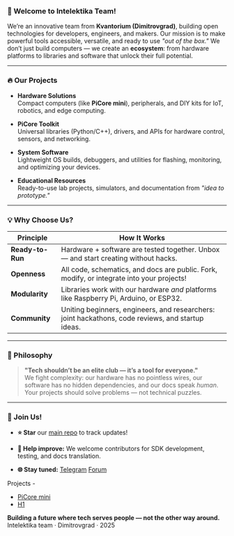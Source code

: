### **🌟 Welcome to Intelektika Team!**

We’re an innovative team from **Kvantorium (Dimitrovgrad)**, building open technologies for developers, engineers, and makers. Our mission is to make powerful tools accessible, versatile, and ready to use _"out of the box."_ We don’t just build computers — we create an **ecosystem**: from hardware platforms to libraries and software that unlock their full potential.

---

### **🔥 Our Projects**

- **Hardware Solutions**  
    Compact computers (like **PiCore mini**), peripherals, and DIY kits for IoT, robotics, and edge computing.
    
- **PiCore Toolkit**  
    Universal libraries (Python/C++), drivers, and APIs for hardware control, sensors, and networking.
    
- **System Software**  
    Lightweight OS builds, debuggers, and utilities for flashing, monitoring, and optimizing your devices.
    
- **Educational Resources**  
    Ready-to-use lab projects, simulators, and documentation from _"idea to prototype."_
    

---

### **💡 Why Choose Us?**

| **Principle**    | **How It Works**                                                                                  |
| ---------------- | ------------------------------------------------------------------------------------------------- |
| **Ready-to-Run** | Hardware + software are tested together. Unbox — and start creating without hacks.                |
| **Openness**     | All code, schematics, and docs are public. Fork, modify, or integrate into your projects!         |
| **Modularity**   | Libraries work with our hardware _and_ platforms like Raspberry Pi, Arduino, or ESP32.            |
| **Community**    | Uniting beginners, engineers, and researchers: joint hackathons, code reviews, and startup ideas. |

---

### **🧠 Philosophy**

> **"Tech shouldn’t be an elite club — it’s a tool for everyone."**  
> We fight complexity: our hardware has no pointless wires, our software has no hidden dependencies, and our docs speak _human_. Your projects should solve problems — not technical puzzles.

---

### **🚪 Join Us!**

- **⭐ Star** our [main repo](https://github.com/Intelektika-team) to track updates!
    
- **🐞 Help improve:** We welcome contributors for SDK development, testing, and docs translation.
    
- **🌐 Stay tuned:** [Telegram](https://t.me/Intelektika_news) [Forum](https://t.me/+8HZ_kJyye9ZiNDEy)
    

Projects -
- [PiCore mini](https://github.com/Intelektika-team/PiCore_mini-startup)
- [H1](https://github.com/Intelektika-team/H1)



**Building a future where tech serves people — not the other way around.**  
Intelektika team · Dimitrovgrad · 2025
